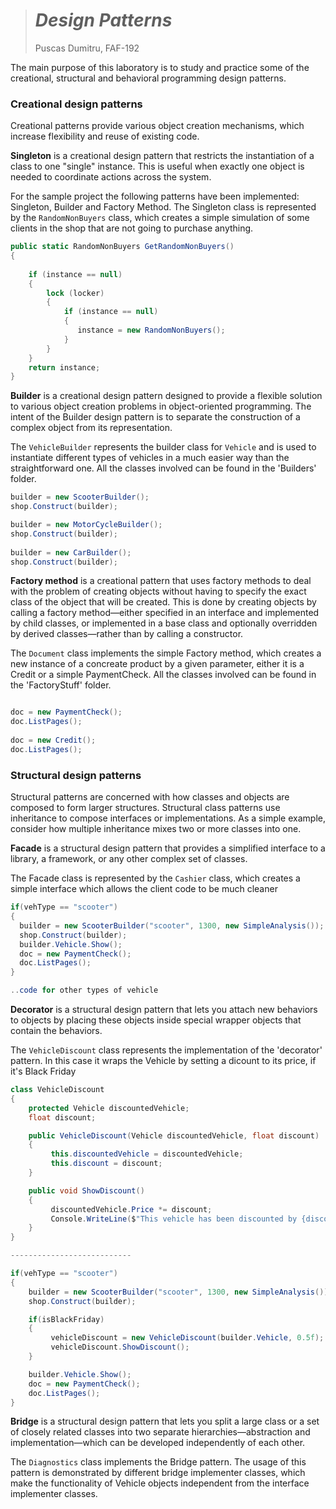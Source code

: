 > # *Design Patterns*
>
> 
>
> Puscas Dumitru, FAF-192

The main purpose of this laboratory is to study and practice some of the creational, structural and behavioral programming design patterns. 

### **Creational design patterns**

Creational patterns provide various object creation mechanisms, which increase flexibility and reuse of existing code.

**Singleton** is a creational design pattern that restricts the instantiation of a class to one "single" instance. This is useful when exactly one object is needed to coordinate actions across the system.

For the sample project the following patterns have been implemented: Singleton, Builder and Factory Method. The Singleton class is represented by the `RandomNonBuyers` class, which creates a simple simulation of some clients in the shop that are not going to purchase anything.

```c#
public static RandomNonBuyers GetRandomNonBuyers()
{
         
    if (instance == null)
    {
        lock (locker)
        {
            if (instance == null)
            {
               instance = new RandomNonBuyers();
            }
        }
    }
    return instance;
}
```
**Builder** is a creational design pattern designed to provide a flexible solution to various object creation problems in object-oriented programming. The intent of the Builder design pattern is to separate the construction of a complex object from its representation.

The `VehicleBuilder` represents the builder class for `Vehicle` and is used to instantiate different types of vehicles in a much easier way than the straightforward one. All the classes involved can be found in the 'Builders' folder.

```c#
builder = new ScooterBuilder();
shop.Construct(builder);

builder = new MotorCycleBuilder();
shop.Construct(builder);
            
builder = new CarBuilder();
shop.Construct(builder);
```

**Factory method** is a creational pattern that uses factory methods to deal with the problem of creating objects without having to specify the exact class of the object that will be created. This is done by creating objects by calling a factory method—either specified in an interface and implemented by child classes, or implemented in a base class and optionally overridden by derived classes—rather than by calling a constructor.

The `Document` class implements the simple Factory method, which creates a new instance of a concreate product by a given parameter, either it is a Credit or a simple PaymentCheck. All the classes involved can be found in the 'FactoryStuff' folder.

```c#

doc = new PaymentCheck();
doc.ListPages();
            
doc = new Credit();
doc.ListPages();

```


### **Structural design patterns**

Structural patterns are concerned with how classes and objects are composed to form larger structures. Structural class patterns use inheritance to compose interfaces or implementations. As a simple example, consider how multiple inheritance mixes two or more classes into one.

**Facade** is a structural design pattern that provides a simplified interface to a library, a framework, or any other complex set of classes.

The Facade class is represented by the `Cashier` class, which creates a simple interface which allows the client code to be much cleaner

```c#
if(vehType == "scooter")
{
  builder = new ScooterBuilder("scooter", 1300, new SimpleAnalysis());
  shop.Construct(builder);
  builder.Vehicle.Show();
  doc = new PaymentCheck();
  doc.ListPages();
}

..code for other types of vehicle
```

**Decorator** is a structural design pattern that lets you attach new behaviors to objects by placing these objects inside special wrapper objects that contain the behaviors.

The `VehicleDiscount` class represents the implementation of the 'decorator' pattern. In this case it wraps the Vehicle by setting a dicount to its price, if it's Black Friday

```c#
class VehicleDiscount
{
    protected Vehicle discountedVehicle;
    float discount;

    public VehicleDiscount(Vehicle discountedVehicle, float discount)
    {
         this.discountedVehicle = discountedVehicle;
         this.discount = discount;
    }

    public void ShowDiscount()
    {
         discountedVehicle.Price *= discount;
         Console.WriteLine($"This vehicle has been discounted by {discount * 100}%, the final price is {discountedVehicle.Price}$");
    }
}

---------------------------

if(vehType == "scooter")
{
    builder = new ScooterBuilder("scooter", 1300, new SimpleAnalysis());
    shop.Construct(builder);

    if(isBlackFriday)
    {
         vehicleDiscount = new VehicleDiscount(builder.Vehicle, 0.5f);
         vehicleDiscount.ShowDiscount();
    }

    builder.Vehicle.Show();
    doc = new PaymentCheck();
    doc.ListPages();
}
```

**Bridge** is a structural design pattern that lets you split a large class or a set of closely related classes into two separate hierarchies—abstraction and implementation—which can be developed independently of each other.

The `Diagnostics` class implements the Bridge pattern. The usage of this pattern is demonstrated by different bridge implementer classes, which make the functionality of Vehicle objects independent from the interface implementer classes.
